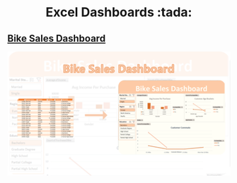 <!-- code for heading -->
<h1  align="center">Excel Dashboards  :tada:</h1>



<!-- code for Bike Sales Dashboard -->

## [Bike Sales Dashboard](https://github.com/00arunkumar/Excel-Dashboards/tree/main/Bike%20Sales%20Dashboard)
<p align="center">
  <img width="1000" src="https://github.com/00arunkumar/Excel-Dashboards/blob/main/Bike%20Sales%20Dashboard/info.png">
</p>


